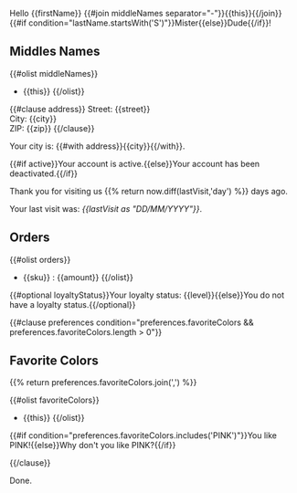 Hello {{firstName}} {{#join middleNames separator="-"}}{{this}}{{/join}} {{#if condition="lastName.startsWith('S')"}}Mister{{else}}Dude{{/if}}!

## Middles Names
{{#olist middleNames}}
- {{this}}
{{/olist}}

{{#clause address}}
Street: {{street}}\
City: {{city}}\
ZIP: {{zip}}
{{/clause}}

Your city is: {{#with address}}{{city}}{{/with}}.

{{#if active}}Your account is active.{{else}}Your account has been deactivated.{{/if}}

Thank you for visiting us {{% return now.diff(lastVisit,'day') %}} days ago.

Your last visit was: _{{lastVisit as "DD/MM/YYYY"}}_.

## Orders

{{#olist orders}}
- {{sku}} : {{amount}}
{{/olist}}

{{#optional loyaltyStatus}}Your loyalty status: {{level}}{{else}}You do not have a loyalty status.{{/optional}}


{{#clause preferences condition="preferences.favoriteColors && preferences.favoriteColors.length > 0"}}

## Favorite Colors

{{% return preferences.favoriteColors.join(',') %}}

{{#olist favoriteColors}}
- {{this}}
{{/olist}}

{{#if condition="preferences.favoriteColors.includes('PINK')"}}You like PINK!{{else}}Why don't you like PINK?{{/if}}

{{/clause}}

Done.
